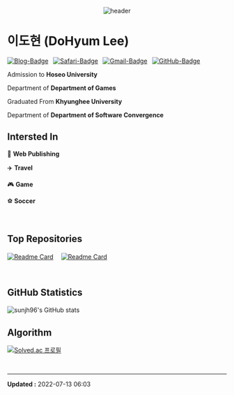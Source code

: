 <div align=center>

![header](https://capsule-render.vercel.app/api?type=transparent&color=auto&height=150&section=header&text=👋WELCOME👋&fontSize=50&textAlign=center)

  <div align=left>

  # 이도현 (DoHyum Lee)

  [![Blog-Badge](https://img.shields.io/badge/-Blog-70CAC3?logo=jekyll&logoColor=white&style=flat)](https://ldhapple.github.io/)&ensp;
  [![Safari-Badge](https://img.shields.io/badge/-Protfolio-brightgreen?logo=Safari&logoColor=white&style=flat)](https://jjo-portfolio1.netlify.app/)&ensp;
  [![Gmail-Badge](https://img.shields.io/badge/-Gmail-EA4335?logo=Gmail&logoColor=white&style=flat)](mailto:lucky77796@gmail.com)&ensp;
  [![GitHub-Badge](https://img.shields.io/badge/-GitHub-181717?logo=github&style=flat)](https://github.com/ldhapple)

  Admission to **Hoseo University**
  
  Department of **Department of Games**
  
  Graduated From **Khyunghee University**

  Department of **Department of Software Convergence**

  ## Intersted In

  :art: **Web Publishing**
  
  :airplane: **Travel**

  🎮 **Game**

  ⚽ **Soccer**

  <br/>

  ## Top Repositories

  <div display=flex>
    
  [![Readme Card](https://github-readme-stats.vercel.app/api/pin/?username=ldhapple&repo=Webtoon_recommender_web&show_owner=true)](https://github.com/ldhapple/Webtoon_recommender_web)　
  [![Readme Card](https://github-readme-stats.vercel.app/api/pin/?username=ldhapple&repo=House_recommendation&show_owner=true)](https://github.com/ldhapple/House_recommendation)
  
  </div>
  
  <br/>
  
  ## GitHub Statistics

  ![sunjh96's GitHub stats](https://github-readme-stats.vercel.app/api?username=ldhapple&show_icons=true&theme=dracula&count_private=true&width=60%)　    

  ## Algorithm
  
  [![Solved.ac 프로필](http://mazassumnida.wtf/api/mini/generate_badge?boj=lucky77796)](https://solved.ac/lucky77796)

  <br>
  
  ---
  **Updated :** 2022-07-13 06:03

  </div>
</div>
